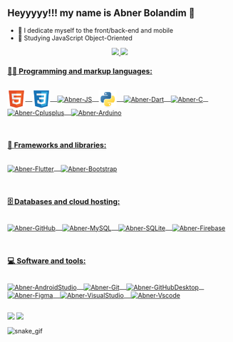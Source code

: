 ## Heyyyyy!!! my name is Abner Bolandim 👋


- 🔭 I dedicate myself to the front/back-end and mobile
- 🌱 Studying JavaScript Object-Oriented

<div align="center">
  <a href="https://github.com/abnerbolandim">
  <img height="180em" src="https://github-readme-stats.vercel.app/api?username=abnerbolandim&show_icons=true&theme=dracula&include_all_commits=true&count_private=true"/>
  <img height="180em" src="https://github-readme-stats.vercel.app/api/top-langs/?username=abnerbolandim&layout=compact&langs_count=7&theme=dracula"/>
</div>

  ### 👨‍💻 **Programming and markup languages:**
  
<p style="display: inline_block"><br>
  <img align="center" alt="Abner-HTML" height="40" width="40" src="https://raw.githubusercontent.com/devicons/devicon/master/icons/html5/html5-original.svg">&nbsp;&nbsp;&nbsp;
  <img align="center" alt="Abner-CSS" height="40" width="40" src="https://raw.githubusercontent.com/devicons/devicon/master/icons/css3/css3-original.svg">&nbsp;&nbsp;&nbsp;
  <img align="center" alt="Abner-JS" height="40" width="40" src="https://cdn.jsdelivr.net/gh/devicons/devicon/icons/javascript/javascript-original.svg">&nbsp;&nbsp;&nbsp;
  <img align="center" alt="Abner-Python" height="40" width="40" src="https://raw.githubusercontent.com/devicons/devicon/master/icons/python/python-original.svg">&nbsp;&nbsp;&nbsp;
  <img align="center" alt="Abner-Dart" height="40" width="40" src="https://cdn.jsdelivr.net/gh/devicons/devicon/icons/dart/dart-original.svg">&nbsp;&nbsp;&nbsp;
  <img align="center" alt="Abner-C" height="45" width="45" src="https://cdn.jsdelivr.net/gh/devicons/devicon/icons/c/c-original.svg">&nbsp;&nbsp;&nbsp;
  <img align="center" alt="Abner-Cplusplus" height="45" width="45" src="https://cdn.jsdelivr.net/gh/devicons/devicon/icons/cplusplus/cplusplus-original.svg">&nbsp;&nbsp;&nbsp;
  <img align="center" alt="Abner-Arduino" height="50" width="50" src="https://cdn.jsdelivr.net/gh/devicons/devicon/icons/arduino/arduino-original.svg">
</p>

<br>
  
 ### 🧰 **Frameworks and libraries:**
  
  <p style="display: inline_block"><br>
    <img align="center" alt="Abner-Flutter" height="40" width="40" src="https://cdn.jsdelivr.net/gh/devicons/devicon/icons/flutter/flutter-original.svg">&nbsp;&nbsp;&nbsp;
    <img align="center" alt="Abner-Bootstrap" height="70" width="45" src="https://cdn.jsdelivr.net/gh/devicons/devicon/icons/bootstrap/bootstrap-original.svg">
  </p>
  
  <br>
  
 ### 🗄️ **Databases and cloud hosting:**
  
  <p style="display: inline_block"><br>
    <img align="center" alt="Abner-GitHub" height="40" width="40" src="https://cdn.jsdelivr.net/gh/devicons/devicon/icons/github/github-original.svg">&nbsp;&nbsp;&nbsp;
    <img align="center" alt="Abner-MySQL" height="40" width="40" src="https://cdn.jsdelivr.net/gh/devicons/devicon/icons/mysql/mysql-original.svg">&nbsp;&nbsp;&nbsp;
    <img align="center" alt="Abner-SQLite" height="40" width="40" src="https://cdn.jsdelivr.net/gh/devicons/devicon/icons/sqlite/sqlite-original.svg">&nbsp;&nbsp;&nbsp;
    <img align="center" alt="Abner-Firebase" height="40" width="40" src="https://cdn.jsdelivr.net/gh/devicons/devicon/icons/firebase/firebase-plain.svg">
  </p>
  
  <br>
  
  ### 💻 **Software and tools:**

  <p style="display: inline_block"><br>
    <img align="center" alt="Abner-AndroidStudio" height="40" width="40" src="https://cdn.jsdelivr.net/gh/devicons/devicon/icons/androidstudio/androidstudio-original.svg">&nbsp;&nbsp;&nbsp;
    <img align="center" alt="Abner-Git" height="40" width="40" src="https://cdn.jsdelivr.net/gh/devicons/devicon/icons/git/git-original.svg">&nbsp;&nbsp;&nbsp;
    <img align="center" alt="Abner-GitHubDesktop" height="40" width="40" src="https://cdn.jsdelivr.net/gh/devicons/devicon/icons/github/github-original-wordmark.svg">&nbsp;&nbsp;&nbsp;
    <img align="center" alt="Abner-Figma" height="40" width="40" src="https://cdn.jsdelivr.net/gh/devicons/devicon/icons/figma/figma-original.svg">&nbsp;&nbsp;&nbsp;
    <img align="center" alt="Abner-VisualStudio" height="40" width="40" src="https://cdn.jsdelivr.net/gh/devicons/devicon/icons/visualstudio/visualstudio-plain.svg">&nbsp;&nbsp;&nbsp;
    <img align="center" alt="Abner-Vscode" height="40" width="40" src="https://cdn.jsdelivr.net/gh/devicons/devicon/icons/vscode/vscode-original.svg">
    
  </p>
  
  ##
  
<div>  
  <a href = "mailto:contato.abnerbolandim@gmail.com"><img src="https://img.shields.io/badge/-Gmail-%23333?style=for-the-badge&logo=gmail&logoColor=white" target="_blank"></a>
  <a href="https://www.linkedin.com/in/abner-bolandim-550bb224a/" target="_blank"><img src="https://img.shields.io/badge/-LinkedIn-%230077B5?style=for-the-badge&logo=linkedin&logoColor=white" target="_blank"></a> 
 
  ![snake_gif](https://github.com/abnerbolandim/abnerbolandim/blob/output/github-contribution-grid-snake.svg)
 
</div>
